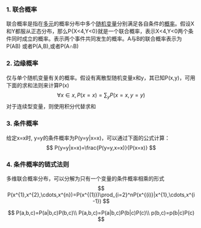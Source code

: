 ### 1. 联合概率

联合概率是指在[多元](https://baike.baidu.com/item/多元/7720306)的概率分布中多个[随机变量](https://baike.baidu.com/item/随机变量/828980)分别满足各自条件的[概率](https://baike.baidu.com/item/概率/828845)。假设X和Y都服从正态分布，那么P{X<4,Y<0}就是一个联合概率，表示X<4,Y<0两个条件同时成立的概率。表示两个事件共同发生的概率。A与B的联合概率表示为 P(AB) 或者P(A,B),或者P(A∩B)

### 2. 边缘概率

仅与单个随机变量有关的概率。假设有离散型随机变量x和y，其已知P(x,y)，可用下面的求和法则来计算P(x)
$$
\forall x\in x,P(x=x)=\sum_y P(x=x,y=y)
$$
对于连续型变量，则使用积分代替求和

### 3. 条件概率

给定x=x时, y=y的条件概率为P(y=y|x=x)，可以通过下面的公式计算：
$$
P(y=y|x=x)=\frac{P(y=y,x=x)}{P(x=x)}
$$

### 4. 条件概率的链式法则

多维联合概率分布，可以分解为只有一个变量的条件概率相乘的形式
$$
P(x^{1},x^{2},\cdots,x^{n})=P(x^{(1)})\prod_{i=2}^nP(x^{(i)}|x^{1},\cdots,x^{i-1})
$$

$$
P(a,b,c)=P(a|b,c)P(b,c)\\
P(a,b,c)=P(a|b,c)P(b|c)P(c)\\
p(b,c)=p(b|c)P(c)
$$

